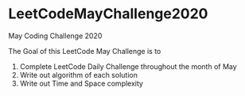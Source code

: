 # LeetCodeMayChallenge2020
May Coding Challenge 2020

The Goal of this LeetCode May Challenge is to
  1. Complete LeetCode Daily Challenge throughout the month of May
  2. Write out algorithm of each solution
  3. Write out Time and Space complexity
